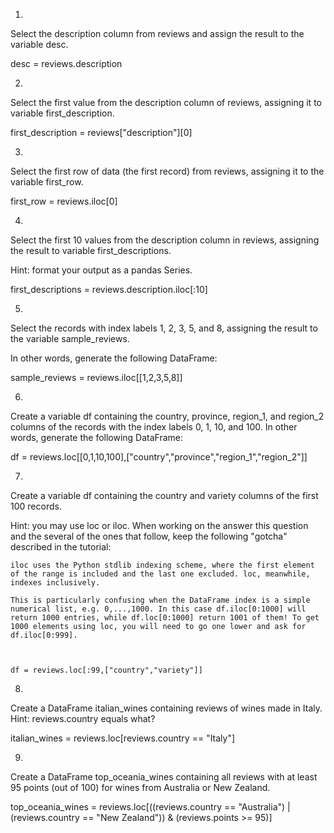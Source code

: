 1.

Select the description column from reviews and assign the result to the variable desc.


desc = reviews.description



2.

Select the first value from the description column of reviews, assigning it to variable first_description.


first_description = reviews["description"][0]




3.

Select the first row of data (the first record) from reviews, assigning it to the variable first_row.

first_row = reviews.iloc[0]


4.

Select the first 10 values from the description column in reviews, assigning the result to variable first_descriptions.

Hint: format your output as a pandas Series.


first_descriptions = reviews.description.iloc[:10]



5.

Select the records with index labels 1, 2, 3, 5, and 8, assigning the result to the variable sample_reviews.

In other words, generate the following DataFrame:

sample_reviews = reviews.iloc[[1,2,3,5,8]]


6.

Create a variable df containing the country, province, region_1, and region_2 columns of the records with the index labels 0, 1, 10, and 100. In other words, generate the following DataFrame:


df = reviews.loc[[0,1,10,100],["country","province","region_1","region_2"]]




7.

Create a variable df containing the country and variety columns of the first 100 records.

Hint: you may use loc or iloc. When working on the answer this question and the several of the ones that follow, keep the following "gotcha" described in the tutorial:

    iloc uses the Python stdlib indexing scheme, where the first element of the range is included and the last one excluded. loc, meanwhile, indexes inclusively.

    This is particularly confusing when the DataFrame index is a simple numerical list, e.g. 0,...,1000. In this case df.iloc[0:1000] will return 1000 entries, while df.loc[0:1000] return 1001 of them! To get 1000 elements using loc, you will need to go one lower and ask for df.iloc[0:999].



    df = reviews.loc[:99,["country","variety"]]
   


8.

Create a DataFrame italian_wines containing reviews of wines made in Italy. Hint: reviews.country equals what?

italian_wines = reviews.loc[reviews.country == "Italy"]




9.

Create a DataFrame top_oceania_wines containing all reviews with at least 95 points (out of 100) for wines from Australia or New Zealand.


top_oceania_wines = reviews.loc[((reviews.country == "Australia") | (reviews.country == "New Zealand")) & (reviews.points >= 95)]


